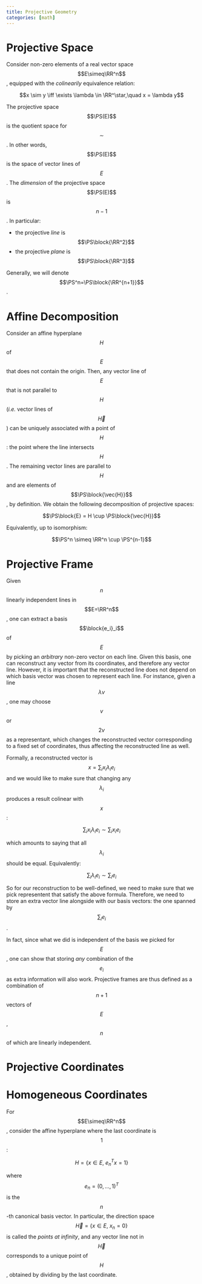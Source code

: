```yaml
---
title: Projective Geometry
categories: [math]
---
```


# Projective Space

Consider non-zero elements of a real vector space $$E\simeq\RR^n$$,
equipped with the *colinearily* equivalence relation:

$$x \sim y \iff \exists \lambda \in \RR^\star,\quad x = \lambda y$$

The projective space $$\PS(E)$$ is the quotient space for $$\sim$$. In
 other words, $$\PS(E)$$ is the space of vector lines of $$E$$. The
 *dimension* of the projective space $$\PS(E)$$ is $$n-1$$. In
 particular:
 
 - the projective *line* is $$\PS\block{\RR^2}$$
 - the projective *plane* is $$\PS\block{\RR^3}$$
 
Generally, we will denote  $$\PS^n=\PS\block{\RR^{n+1}}$$.

# Affine Decomposition

Consider an affine hyperplane $$H$$ of $$E$$ that does not contain the
origin. Then, any vector line of $$E$$ that is not parallel to $$H$$
(*i.e.* vector lines of $$\vec{H}$$) can be uniquely associated with a
point of $$H$$: the point where the line intersects $$H$$. The
remaining vector lines are parallel to $$H$$ and are elements of
$$\PS\block{\vec{H}}$$, by definition. We obtain the following
decomposition of projective spaces:

$$\PS\block{E} = H \cup \PS\block{\vec{H}}$$

Equivalently, up to isomorphism:

$$\PS^n \simeq \RR^n \cup \PS^{n-1}$$


# Projective Frame

Given $$n$$ linearly independent lines in $$E=\RR^n$$, one can extract
a basis $$\block{e_i}_i$$ of $$E$$ by picking an *arbitrary* non-zero
vector on each line. Given this basis, one can reconstruct any vector
from its coordinates, and therefore any vector line. However, it is
important that the reconstructed line does not depend on which basis
vector was chosen to represent each line. For instance, given a line
$$\lambda v$$, one may choose $$v$$ or $$2v$$ as a representant, which
changes the reconstructed vector corresponding to a fixed set of
coordinates, thus affecting the reconstructed line as well.

Formally, a reconstructed vector is $$x = \sum_i x_i \lambda_i e_i$$
and we would like to make sure that changing any $$\lambda_i$$
produces a result colinear with $$x$$:

$$\sum_i x_i \lambda_i e_i \sim \sum_i x_i e_i$$

which amounts to saying that all $$\lambda_i$$ should be
equal. Equivalently:

$$\sum_i \lambda_i e_i \sim \sum_i e_i$$

So for our reconstruction to be well-defined, we need to make sure
that we pick representent that satisfy the above formula. Therefore,
we need to store an extra vector line alongside with our basis
vectors: the one spanned by $$\sum_i e_i$$.

In fact, since what we did is independent of the basis we picked for
$$E$$, one can show that storing *any* combination of the $$e_i$$ as
extra information will also work. Projective frames are thus defined
as a combination of $$n+1$$ vectors of $$E$$, $$n$$ of which are
linearly independent.

# Projective Coordinates


# Homogeneous Coordinates

For $$E\simeq\RR^n$$, consider the affine hyperplane where the last
coordinate is $$1$$:

$$H=\{x \in E, \ e_n^Tx = 1\}$$

where $$e_n = (0, \dots, 1)^T$$ is the $$n$$-th canonical basis
vector. In particular, the direction space $$\vec{H} = \{x\in E,\ x_n
= 0\}$$ is called the *points at infinity*, and any vector line not in
$$\vec{H}$$ corresponds to a unique point of $$H$$, obtained by
dividing by the last coordinate.



